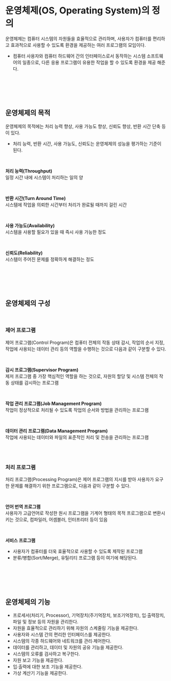 # 운영체제(OS, Operating System)의 정의
운영체제는 컴퓨터 시스템의 자원들을 효율적으로 관리하며, 사용자가 컴퓨터를 편리하고 효과적으로 사용할 수 있도록 환경을 제공하는 여러 프로그램의 모임이다.
- 컴퓨터 사용자와 컴퓨터 하드웨어 간의 인터페이스로서 동작하는 시스템 소프트웨어의 일종으로, 다른 응용 프로그램이 유용한 작업을 할 수 있도록 환경을 제공 해준다.

<br>
<br>
<br>
<br>

## 운영체제의 목적
운영체제의 목적에는 처리 능력 향상, 사용 가능도 향상, 신뢰도 향상, 반환 시간 단축 등이 있다.
- 처리 능력, 반환 시간, 사용 가능도, 신뢰도는 운영체제의 성능을 평가하는 기준이 된다.

<br>

**처리 능력(Throughput)**   
일정 시간 내에 시스템이 처리하는 일의 양

<br>

**반환 시간(Turn Around Time)**   
시스템에 작업을 의뢰한 시간부터 처리가 완료될 때까지 걸린 시간

<br>

**사용 가능도(Availability)**   
시스템을 사용할 필요가 있을 때 즉시 사용 가능한 정도

<br>

**신뢰도(Reliability)**   
시스템이 주어진 문제를 정확하게 해결하는 정도

<br>
<br>
<br>
<br>

## 운영체제의 구성
<br>

### 제어 프로그램  
제어 프로그램(Control Program)은 컴퓨터 전체의 작동 상태 감시, 작업의 순서 지정, 작업에 사용되는 데이터 관리 등의 역할을 수행하는 것으로 다음과 같이 구분할 수 있다.

<br>

**감시 프로그램(Supervisor Program)**   
제저 프로그램 중 가장 핵심적인 역할을 하는 것으로, 자원의 할당 및 시스템 전체의 작동 상태를 감시하는 프로그램

<br>

**작업 관리 프로그램(Job Management Program)**   
작업이 정상적으로 처리될 수 있도록 작업의 순서와 방법을 관리하는 프로그램

<br>

**데이터 관리 프로그램(Data Management Program)**   
작업에 사용되는 데이터와 파일의 표준적인 처리 및 전송을 관리하는 프로그램

<br>
<br>

### 처리 프로그램
처리 프로그램(Processing Program)은 제어 프로그램의 지시를 받아 사용자가 요구한 문제를 해결하기 위한 프로그램으로, 다음과 같이 구분할 수 있다.

<br>

**언어 번역 프로그램**   
사용자가 고급언어로 작성한 원시 프로그램을 기계어 형태의 목적 프로그램으로 변환시키는 것으로, 컴파일러, 어셈블러, 인터프리터 등이 있음

<br>

**서비스 프로그램**   
- 사용자가 컴퓨터를 더욱 효율적으로 사용할 수 있도록 제작된 프로그램
- 분류/병합(Sort/Merge), 유틸리티 프로그램 등이 여기에 해당된다.

<br>
<br>
<br>
<br>

## 운영체제의 기능
- 프로세서(처리기, Processor), 기억장치(주기억장치, 보조기억장치), 입∙출력장치, 파일 및 정보 등의 자원을 관리한다.
- 자원을 효율적으로 관리하기 위해 자원의 스케줄링 기능을 제공한다.
- 사용자와 시스템 간의 편리한 인터페이스를 제공한다.
- 시스템의 각종 하드웨어와 네트워크를 관리∙제어한다.
- 데이터를 관리하고, 데이터 및 자원의 공유 기능을 제공한다.
- 시스템의 오류를 검사하고 복구한다.
- 자원 보고 기능을 제공한다.
- 입∙출력에 대한 보조 기능을 제공한다.
- 가상 계산기 기능을 제공한다.


